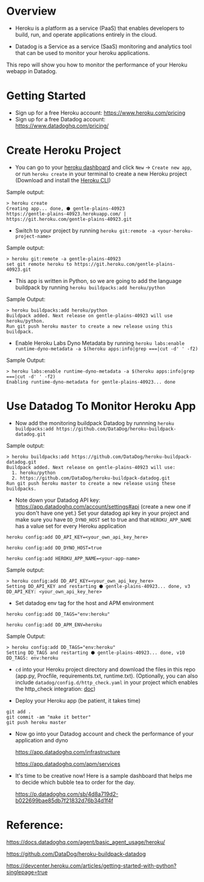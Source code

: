 # Overview
- Heroku is a platform as a service (PaaS) that enables developers to build, run, and operate applications entirely in the cloud.

- Datadog is a Service as a service (SaaS) monitoring and analytics tool that can be used to monitor your heroku applications.

This repo will show you how to monitor the performance of your Heroku webapp in Datadog.


# Getting Started
- Sign up for a free Heroku account: https://www.heroku.com/pricing 
- Sign up for a free Datadog account: https://www.datadoghq.com/pricing/ 


# Create Heroku Project
- You can go to your [heroku dashboard](https://dashboard.heroku.com/apps) and click `New` -> `Create new app`, or run `heroku create` in your terminal to create a new Heroku project (Download and install the [Heroku CLI](https://devcenter.heroku.com/articles/heroku-command-line))

Sample output:
```
> heroku create
Creating app... done, ⬢ gentle-plains-40923
https://gentle-plains-40923.herokuapp.com/ | https://git.heroku.com/gentle-plains-40923.git
```


- Switch to your project by running `heroku git:remote -a <your-heroku-project-name>`

Sample output:
```
> heroku git:remote -a gentle-plains-40923
set git remote heroku to https://git.heroku.com/gentle-plains-40923.git
```


- This app is written in Python, so we are going to add the language buildpack by running `heroku buildpacks:add heroku/python`

Sample Output:
```
> heroku buildpacks:add heroku/python
Buildpack added. Next release on gentle-plains-40923 will use heroku/python.
Run git push heroku master to create a new release using this buildpack.
```


- Enable Heroku Labs Dyno Metadata by running `heroku labs:enable runtime-dyno-metadata -a $(heroku apps:info|grep ===|cut -d' ' -f2)`

Sample Output:
```
> heroku labs:enable runtime-dyno-metadata -a $(heroku apps:info|grep ===|cut -d' ' -f2)
Enabling runtime-dyno-metadata for gentle-plains-40923... done
```

# Use Datadog To Monitor Heroku App

- Now add the monitoring buildpack Datadog by runnning `heroku buildpacks:add https://github.com/DataDog/heroku-buildpack-datadog.git`

Sample output:
```
> heroku buildpacks:add https://github.com/DataDog/heroku-buildpack-datadog.git
Buildpack added. Next release on gentle-plains-40923 will use:
  1. heroku/python
  2. https://github.com/DataDog/heroku-buildpack-datadog.git
Run git push heroku master to create a new release using these buildpacks.
```


- Note down your Datadog API key: https://app.datadoghq.com/account/settings#api (create a new one if you don't have one yet.)
Set your datadog api key in your project and make sure you have `DD_DYNO_HOST` set to true and that `HEROKU_APP_NAME` has a value set for every Heroku application 


`heroku config:add DD_API_KEY=<your_own_api_key_here>`

`heroku config:add DD_DYNO_HOST=true`

`heroku config:add HEROKU_APP_NAME=<your-app-name>`



Sample output:
```
> heroku config:add DD_API_KEY=<your_own_api_key_here>
Setting DD_API_KEY and restarting ⬢ gentle-plains-40923... done, v3
DD_API_KEY: <your_own_api_key_here>
```

- Set datadog env tag for the host and APM environment 

`heroku config:add DD_TAGS="env:heroku"`

`heroku config:add DD_APM_ENV=heroku`

Sample Output:
```
> heroku config:add DD_TAGS="env:heroku"
Setting DD_TAGS and restarting ⬢ gentle-plains-40923... done, v10
DD_TAGS: env:heroku
```

- `cd` into your Heroku project directory and download the files in this repo (app.py, Procfile, requirements.txt, runtime.txt). (Optionally, you can also include  `datadog/config.d/http_check.yaml` in your project which enables the http_check integration: [doc](https://github.com/DataDog/heroku-buildpack-datadog#enabling-integrations))


- Deploy your Heroku app (be patient, it takes time)

```
git add .
git commit -am "make it better"
git push heroku master
```

- Now go into your Datadog account and check the performance of your application and dyno

  https://app.datadoghq.com/infrastructure 

  https://app.datadoghq.com/apm/services

- It's time to be creative now! 
  Here is a sample dashboard that helps me to decide which bubble tea to order for the day.

  https://p.datadoghq.com/sb/4d8a719d2-b022699bae85db7f21832d76b34d1f4f 


# Reference:

https://docs.datadoghq.com/agent/basic_agent_usage/heroku/ 

https://github.com/DataDog/heroku-buildpack-datadog

https://devcenter.heroku.com/articles/getting-started-with-python?singlepage=true
